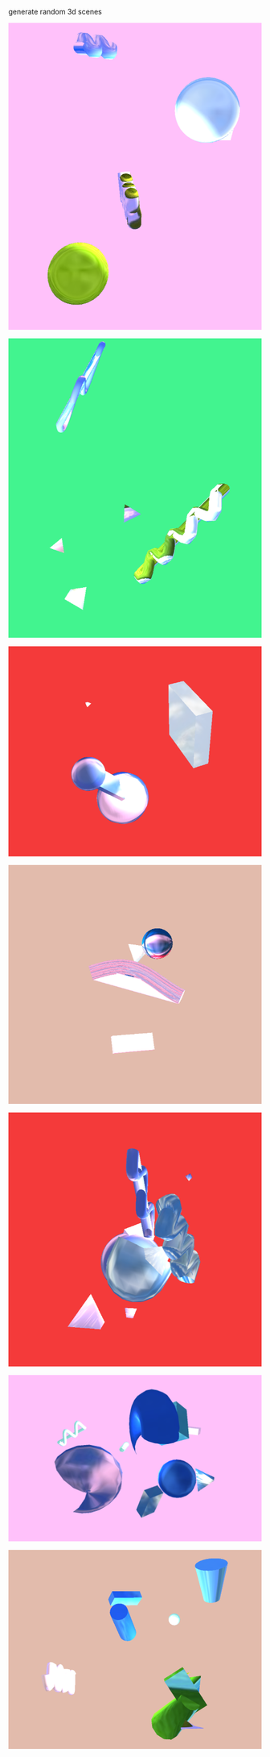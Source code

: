 generate random 3d scenes

![](shots/0.png)

![](shots/1.png)

![](shots/2.png)

![](shots/3.png)

![](shots/4.png)

![](shots/5.png)

![](shots/6.png)
